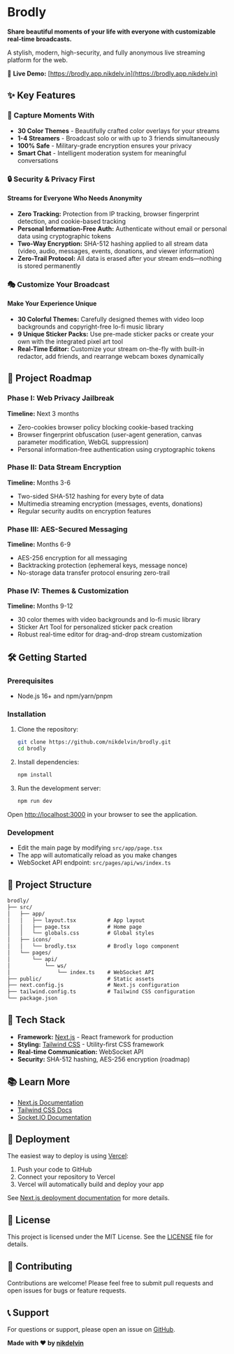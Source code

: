 # Brodly

**Share beautiful moments of your life with everyone with customizable real-time broadcasts.**

A stylish, modern, high-security, and fully anonymous live streaming platform for the web.

🔗 **Live Demo:** [https://brodly.app.nikdelv.in](https://brodly.app.nikdelv.in)

## ✨ Key Features

### 🎨 Capture Moments With

- **30 Color Themes** - Beautifully crafted color overlays for your streams
- **1-4 Streamers** - Broadcast solo or with up to 3 friends simultaneously
- **100% Safe** - Military-grade encryption ensures your privacy
- **Smart Chat** - Intelligent moderation system for meaningful conversations

### 🔒 Security & Privacy First

#### Streams for Everyone Who Needs Anonymity

- **Zero Tracking:** Protection from IP tracking, browser fingerprint detection, and cookie-based tracking
- **Personal Information-Free Auth:** Authenticate without email or personal data using cryptographic tokens
- **Two-Way Encryption:** SHA-512 hashing applied to all stream data (video, audio, messages, events, donations, and viewer information)
- **Zero-Trail Protocol:** All data is erased after your stream ends—nothing is stored permanently

### 🎭 Customize Your Broadcast

#### Make Your Experience Unique

- **30 Colorful Themes:** Carefully designed themes with video loop backgrounds and copyright-free lo-fi music library
- **9 Unique Sticker Packs:** Use pre-made sticker packs or create your own with the integrated pixel art tool
- **Real-Time Editor:** Customize your stream on-the-fly with built-in redactor, add friends, and rearrange webcam boxes dynamically

## 🚀 Project Roadmap

### Phase I: Web Privacy Jailbreak

**Timeline:** Next 3 months

- Zero-cookies browser policy blocking cookie-based tracking
- Browser fingerprint obfuscation (user-agent generation, canvas parameter modification, WebGL suppression)
- Personal information-free authentication using cryptographic tokens

### Phase II: Data Stream Encryption

**Timeline:** Months 3-6

- Two-sided SHA-512 hashing for every byte of data
- Multimedia streaming encryption (messages, events, donations)
- Regular security audits on encryption features

### Phase III: AES-Secured Messaging

**Timeline:** Months 6-9

- AES-256 encryption for all messaging
- Backtracking protection (ephemeral keys, message nonce)
- No-storage data transfer protocol ensuring zero-trail

### Phase IV: Themes & Customization

**Timeline:** Months 9-12

- 30 color themes with video backgrounds and lo-fi music library
- Sticker Art Tool for personalized sticker pack creation
- Robust real-time editor for drag-and-drop stream customization

## 🛠️ Getting Started

### Prerequisites

- Node.js 16+ and npm/yarn/pnpm

### Installation

1. Clone the repository:

    ```bash
    git clone https://github.com/nikdelvin/brodly.git
    cd brodly
    ```

2. Install dependencies:

    ```bash
    npm install
    ```

3. Run the development server:

    ```bash
    npm run dev
    ```

Open [http://localhost:3000](http://localhost:3000) in your browser to see the application.

### Development

- Edit the main page by modifying `src/app/page.tsx`
- The app will automatically reload as you make changes
- WebSocket API endpoint: `src/pages/api/ws/index.ts`

## 📁 Project Structure

```markdown
brodly/
├── src/
│   ├── app/
│   │   ├── layout.tsx          # App layout
│   │   ├── page.tsx            # Home page
│   │   └── globals.css         # Global styles
│   ├── icons/
│   │   └── brodly.tsx          # Brodly logo component
│   └── pages/
│       └── api/
│           └── ws/
│               └── index.ts    # WebSocket API
├── public/                     # Static assets
├── next.config.js              # Next.js configuration
├── tailwind.config.ts          # Tailwind CSS configuration
└── package.json
```

## 🔧 Tech Stack

- **Framework:** [Next.js](https://nextjs.org/) - React framework for production
- **Styling:** [Tailwind CSS](https://tailwindcss.com/) - Utility-first CSS framework
- **Real-time Communication:** WebSocket API
- **Security:** SHA-512 hashing, AES-256 encryption (roadmap)

## 📚 Learn More

- [Next.js Documentation](https://nextjs.org/docs)
- [Tailwind CSS Docs](https://tailwindcss.com/docs)
- [Socket.IO Documentation](https://socket.io/docs/)

## 🚢 Deployment

The easiest way to deploy is using [Vercel](https://vercel.com/):

1. Push your code to GitHub
2. Connect your repository to Vercel
3. Vercel will automatically build and deploy your app

See [Next.js deployment documentation](https://nextjs.org/docs/deployment) for more details.

## 📄 License

This project is licensed under the MIT License. See the [LICENSE](./LICENSE) file for details.

## 🤝 Contributing

Contributions are welcome! Please feel free to submit pull requests and open issues for bugs or feature requests.

## 📞 Support

For questions or support, please open an issue on [GitHub](https://github.com/nikdelvin/brodly/issues).

**Made with ❤️ by [nikdelvin](https://github.com/nikdelvin)**
